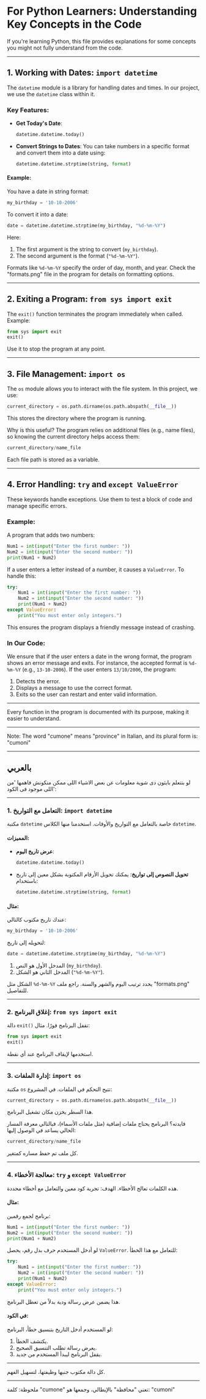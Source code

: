 # For Python Learners: Understanding Key Concepts in the Code

If you're learning Python, this file provides explanations for some concepts you might not fully understand from the code.

---

## 1. Working with Dates: `import datetime`

The `datetime` module is a library for handling dates and times. In our project, we use the `datetime` class within it.

### Key Features:
- **Get Today's Date**:
  ```python
  datetime.datetime.today()
  ```
- **Convert Strings to Dates**:
  You can take numbers in a specific format and convert them into a date using:
  ```python
  datetime.datetime.strptime(string, format)
  ```

#### Example:
You have a date in string format:
```python
my_birthday = '10-10-2006'
```
To convert it into a date:
```python
date = datetime.datetime.strptime(my_birthday, "%d-%m-%Y")
```
Here:
1. The first argument is the string to convert (`my_birthday`).
2. The second argument is the format (`"%d-%m-%Y"`).

Formats like `%d-%m-%Y` specify the order of day, month, and year. Check the "formats.png" file in the program for details on formatting options.

---

## 2. Exiting a Program: `from sys import exit`

The `exit()` function terminates the program immediately when called.
Example:
```python
from sys import exit
exit()
```
Use it to stop the program at any point.

---

## 3. File Management: `import os`

The `os` module allows you to interact with the file system. In this project, we use:
```python
current_directory = os.path.dirname(os.path.abspath(__file__))
```
This stores the directory where the program is running.

Why is this useful? The program relies on additional files (e.g., name files), so knowing the current directory helps access them:
```python
current_directory/name_file
```
Each file path is stored as a variable.

---

## 4. Error Handling: `try` and `except ValueError`

These keywords handle exceptions. Use them to test a block of code and manage specific errors.

### Example:
A program that adds two numbers:
```python
Num1 = int(input("Enter the first number: "))
Num2 = int(input("Enter the second number: "))
print(Num1 + Num2)
```
If a user enters a letter instead of a number, it causes a `ValueError`. To handle this:
```python
try:
    Num1 = int(input("Enter the first number: "))
    Num2 = int(input("Enter the second number: "))
    print(Num1 + Num2)
except ValueError:
    print("You must enter only integers.")
```
This ensures the program displays a friendly message instead of crashing.

### In Our Code:
We ensure that if the user enters a date in the wrong format, the program shows an error message and exits.
For instance, the accepted format is `%d-%m-%Y` (e.g., `13-10-2006`). If the user enters `13/10/2006`, the program:
1. Detects the error.
2. Displays a message to use the correct format.
3. Exits so the user can restart and enter valid information.

---

Every function in the program is documented with its purpose, making it easier to understand.

---

Note:
The word "cumone" means "province" in Italian, and its plural form is:
"cumoni"

---
## بالعربي

لو بتتعلم بايثون دى شوية معلومات عن بعض الاشياء اللى ممكن متكونش فاهمها 'من اللى موجود فى الكود':

---

### 1. التعامل مع التواريخ: `import datetime`

مكتبة `datetime` خاصة بالتعامل مع التواريخ والأوقات. استخدمنا منها الكلاس `datetime`.

#### المميزات:
- **عرض تاريخ اليوم**:
  ```python
  datetime.datetime.today()
  ```
- **تحويل النصوص إلى تواريخ**:
  يمكنك تحويل الأرقام المكتوبة بشكل معين إلى تاريخ باستخدام:
  ```python
  datetime.datetime.strptime(string, format)
  ```

#### مثال:
عندك تاريخ مكتوب كالتالي:
```python
my_birthday = '10-10-2006'
```
لتحويله إلى تاريخ:
```python
date = datetime.datetime.strptime(my_birthday, "%d-%m-%Y")
```
1. المدخل الأول هو النص (`my_birthday`).
2. المدخل الثاني هو الشكل (`"%d-%m-%Y"`).

الشكل مثل `%d-%m-%Y` يحدد ترتيب اليوم والشهر والسنة. راجع ملف "formats.png" للتفاصيل.

---

### 2. إغلاق البرنامج: `from sys import exit`

دالة `exit()` تقفل البرنامج فورًا.
مثال:
```python
from sys import exit
exit()
```
استخدمها لإيقاف البرنامج عند أي نقطة.

---

### 3. إدارة الملفات: `import os`

مكتبة `os` تتيح التحكم في الملفات. في المشروع:
```python
current_directory = os.path.dirname(os.path.abspath(__file__))
```
هذا السطر يخزن مكان تشغيل البرنامج.

فايدته؟ البرنامج يحتاج ملفات إضافية (مثل ملفات الأسماء)، فبالتالي معرفة المسار الحالي يساعد في الوصول إليها:
```python
current_directory/name_file
```
كل ملف تم حفظ مساره كمتغير.

---

### 4. معالجة الأخطاء: `try` و `except ValueError`

هذه الكلمات تعالج الأخطاء. الهدف: تجربة كود معين والتعامل مع أخطاء محددة.

#### مثال:
برنامج لجمع رقمين:
```python
Num1 = int(input("Enter the first number: "))
Num2 = int(input("Enter the second number: "))
print(Num1 + Num2)
```
لو أدخل المستخدم حرف بدل رقم، يحصل `ValueError`. للتعامل مع هذا الخطأ:
```python
try:
    Num1 = int(input("Enter the first number: "))
    Num2 = int(input("Enter the second number: "))
    print(Num1 + Num2)
except ValueError:
    print("You must enter only integers.")
```
هذا يضمن عرض رسالة ودية بدلاً من تعطل البرنامج.

#### في الكود:
لو المستخدم أدخل التاريخ بتنسيق خطأ، البرنامج:
1. يكتشف الخطأ.
2. يعرض رسالة تطلب التنسيق الصحيح.
3. يقفل البرنامج ليبدأ المستخدم من جديد.

---

كل دالة مكتوب جنبها وظيفتها، لتسهيل الفهم.

---

ملحوظة:
كلمة "cumone" تعني "محافظة" بالإيطالي، وجمعها هو:
"cumoni"

